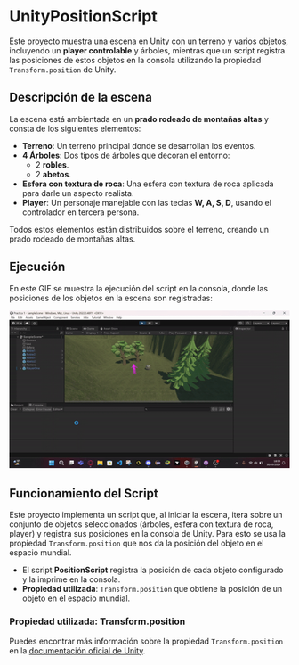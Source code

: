 # UnityPositionScript

Este proyecto muestra una escena en Unity con un terreno y varios objetos, incluyendo un **player controlable** y árboles, mientras que un script registra las posiciones de estos objetos en la consola utilizando la propiedad `Transform.position` de Unity.

## Descripción de la escena

La escena está ambientada en un **prado rodeado de montañas altas** y consta de los siguientes elementos:

- **Terreno**: Un terreno principal donde se desarrollan los eventos.
- **4 Árboles**: Dos tipos de árboles que decoran el entorno:
  - 2 **robles**.
  - 2 **abetos**.
- **Esfera con textura de roca**: Una esfera con textura de roca aplicada para darle un aspecto realista.
- **Player**: Un personaje manejable con las teclas **W, A, S, D**, usando el controlador en tercera persona.

Todos estos elementos están distribuidos sobre el terreno, creando un prado rodeado de montañas altas.

## Ejecución

En este GIF se muestra la ejecución del script en la consola, donde las posiciones de los objetos en la escena son registradas:

![Ejecución del script](position_script_execution.gif)

## Funcionamiento del Script

Este proyecto implementa un script que, al iniciar la escena, itera sobre un conjunto de objetos seleccionados (árboles, esfera con textura de roca, player) y registra sus posiciones en la consola de Unity. Para esto se usa la propiedad `Transform.position` que nos da la posición del objeto en el espacio mundial.

- El script **PositionScript** registra la posición de cada objeto configurado y la imprime en la consola.
- **Propiedad utilizada**: `Transform.position` que obtiene la posición de un objeto en el espacio mundial.

### Propiedad utilizada: Transform.position

Puedes encontrar más información sobre la propiedad `Transform.position` en la [documentación oficial de Unity](https://docs.unity3d.com/ScriptReference/Transform-position.html).